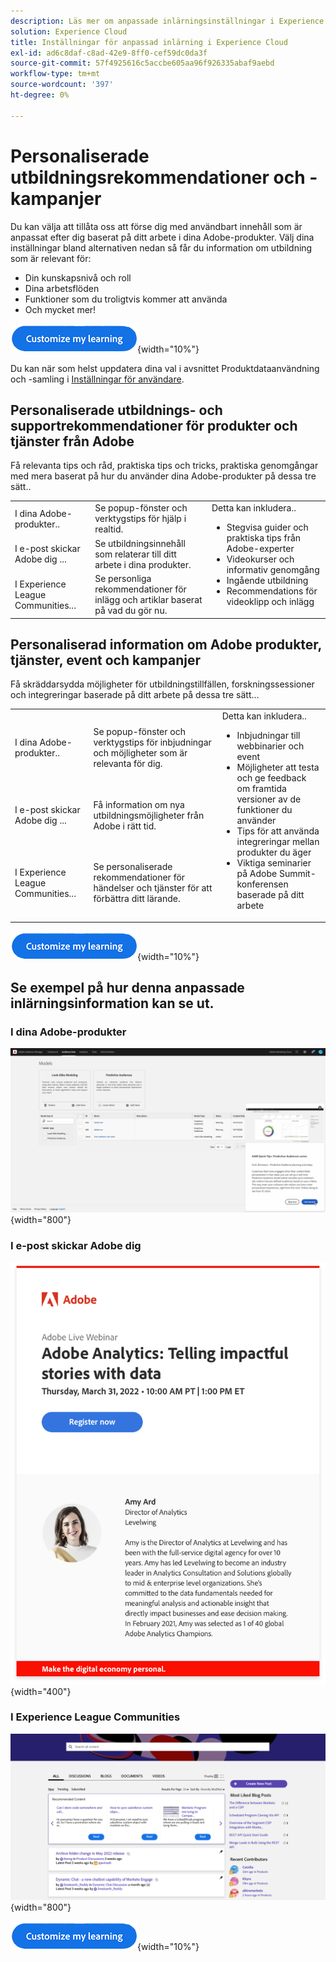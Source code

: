 ```yaml
---
description: Läs mer om anpassade inlärningsinställningar i Experience Cloud. På så sätt kan kunderna få personlig hjälp och reklam via e-post, i sina Adobe Experience Cloud-produkter och inom Adobe Experience League Communities baserat på användningsdata.
solution: Experience Cloud
title: Inställningar för anpassad inlärning i Experience Cloud
exl-id: ad6c8daf-c8ad-42e9-8ff0-cef59dc0da3f
source-git-commit: 57f4925616c5accbe605aa96f926335abaf9aebd
workflow-type: tm+mt
source-wordcount: '397'
ht-degree: 0%

---
```


# Personaliserade utbildningsrekommendationer och -kampanjer

Du kan välja att tillåta oss att förse dig med användbart innehåll som är anpassat efter dig baserat på ditt arbete i dina Adobe-produkter. Välj dina inställningar bland alternativen nedan så får du information om utbildning som är relevant för:

* Din kunskapsnivå och roll
* Dina arbetsflöden
* Funktioner som du troligtvis kommer att använda
* Och mycket mer!

[![](assets/personalized-learning-customize-learning-button.png)](https://experience.adobe.com/?shell_forceuserconsent=true#/home){width="10%"}


Du kan när som helst uppdatera dina val i avsnittet Produktdataanvändning och -samling i [Inställningar för användare](https://experience.adobe.com/preferences/).





## Personaliserade utbildnings- och supportrekommendationer för produkter och tjänster från Adobe

Få relevanta tips och råd, praktiska tips och tricks, praktiska genomgångar med mera baserat på hur du använder dina Adobe-produkter på dessa tre sätt..

<table>
<tbody>
  <tr>
    <td>I dina Adobe-produkter..<br></td>
    <td>Se popup-fönster och verktygstips för hjälp i realtid.</td>
    <td rowspan="3">Detta kan inkludera.. <ul><li>Stegvisa guider och praktiska tips från Adobe-experter</li> 
    <li>Videokurser och informativ genomgång</li> 
    <li>Ingående utbildning</li> 
    <li>Recommendations för videoklipp och inlägg</li>
    </ul></td>
  </tr>
  <tr>
    <td>I e-post skickar Adobe dig ...</td>
    <td>Se utbildningsinnehåll som relaterar till ditt arbete i dina produkter.</td>
  </tr>
  <tr>
    <td>I Experience League Communities...</td>
    <td>Se personliga rekommendationer för inlägg och artiklar baserat på vad du gör nu.</td>
  </tr>
</tbody>
</table>



## Personaliserad information om Adobe produkter, tjänster, event och kampanjer

Få skräddarsydda möjligheter för utbildningstillfällen, forskningssessioner och integreringar baserade på ditt arbete på dessa tre sätt...

<table>
<tbody>
  <tr>
    <td>I dina Adobe-produkter..<br></td>
    <td>Se popup-fönster och verktygstips för inbjudningar och möjligheter som är relevanta för dig.</td>
    <td rowspan="3">Detta kan inkludera.. <ul>
    <li>Inbjudningar till webbinarier och event</li> 
    <li>Möjligheter att testa och ge feedback om framtida versioner av de funktioner du använder</li>
    <li>Tips för att använda integreringar mellan produkter du äger</li> 
    <li>Viktiga seminarier på Adobe Summit-konferensen baserade på ditt arbete</li>
    </ul></td>
  </tr>
  <tr>
    <td>I e-post skickar Adobe dig ...</td>
    <td>Få information om nya utbildningsmöjligheter från Adobe i rätt tid.</td>
  </tr>
  <tr>
    <td>I Experience League Communities...</td>
    <td>Se personaliserade rekommendationer för händelser och tjänster för att förbättra ditt lärande.</td>
  </tr>
</tbody>
</table>


[![](assets/personalized-learning-customize-learning-button.png)](https://experience.adobe.com/?shell_forceuserconsent=true#/home){width="10%"}




## Se exempel på hur denna anpassade inlärningsinformation kan se ut.


### I dina Adobe-produkter

![](assets/personalized-learning-in-product.gif){width="800"}



### I e-post skickar Adobe dig

![](assets/personalized-learning-email.png){width="400"}



### I Experience League Communities

![](assets/personalized-learning-communities.png){width="800"}



[![](assets/personalized-learning-customize-learning-button.png)](https://experience.adobe.com/?shell_forceuserconsent=true#/home){width="10%"}
